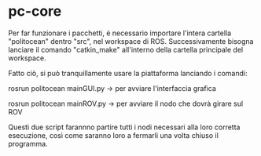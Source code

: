 # pc-core

Per far funzionare i pacchetti, è necessario importare l'intera cartella "politocean" dentro "src", nel workspace di ROS.
Successivamente bisogna lanciare il comando "catkin_make" all'interno della cartella principale del workspace.

Fatto ciò, si può tranquillamente usare la piattaforma lanciando i comandi:

rosrun politocean mainGUI.py -> per avviare l'interfaccia grafica

rosrun politocean mainROV.py -> per avviare il nodo che dovrà girare sul ROV

Questi due script farannno partire tutti i nodi necessari alla loro corretta esecuzione, così come saranno loro a fermarli una volta chiuso il programma.

